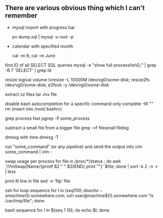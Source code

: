 There are various obvious thing which I can't remember
------------------------------------------------------

* mysql import with progress bar

  pv dump.sql | mysql -u root -p

* calendar with specified month

  cal -m 6; cal -m June

find ID of all SELECT SQL queries
mysql -e "show full processlist\G;" | grep -B 7 'SELECT' | grep Id

resize logival volume
lvresize -L 10000M /dev/vg0/some-disk; resize2fs /dev/vg0/some-disk; e2fsck -y /dev/vg0/some-disk

extract xz files
tar Jvx file

disable bash autocompletion for a specific command only
complete -W "" rm (insert into /root/.bashrc)

grep process fast
pgrep -fl some_process

subtract a small file from a bigger file
grep -vf filesmall filebig

dmesg with time
dmesg -T

run "some_command" (or any pipeline) and send the output into vim
some_command | vim -

swap usage per process
for file in /proc/*/status ; do awk '/VmSwap|Name/{printf $2 " " $3}END{ print ""}' $file; done | sort -k 2 -n -r | less

print N line in file
sed -n 'Np' file

ssh for loop sequence
for I in $(seq 1 10); do echo -e machine${I}.somewhere.com; ssh user@machine${I}.somewhere.com "ls /var/tmp/file"; done

bash sequence
for I in $(seq 1 10); do echo $I; done
